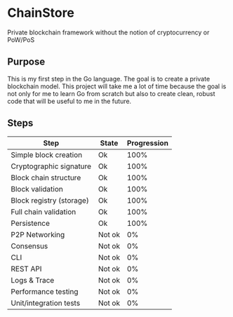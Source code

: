 # ChainStore
Private blockchain framework without the notion of cryptocurrency or PoW/PoS

## Purpose

This is my first step in the Go language. The goal is to create a private blockchain model. This project will take me a lot of time because the goal is not only for me to learn Go from scratch but also to create clean, robust code that will be useful to me in the future.

## Steps

| Step                          | State     | Progression |
|-------------------------------|-----------|-------------|
| Simple block creation          | Ok        | 100%        |
| Cryptographic signature        | Ok        | 100%        |
| Block chain structure          | Ok        | 100%        |
| Block validation               | Ok        | 100%        |
| Block registry (storage)       | Ok        | 100%        |
| Full chain validation          | Ok        | 100%        |
| Persistence                    | Ok        | 100%        |
| P2P Networking                 | Not ok    | 0%          |
| Consensus                      | Not ok    | 0%          |
| CLI                            | Not ok    | 0%          |
| REST API                       | Not ok    | 0%          |
| Logs & Trace                   | Not ok    | 0%          |
| Performance testing            | Not ok    | 0%          |
| Unit/integration tests         | Not ok    | 0%          |